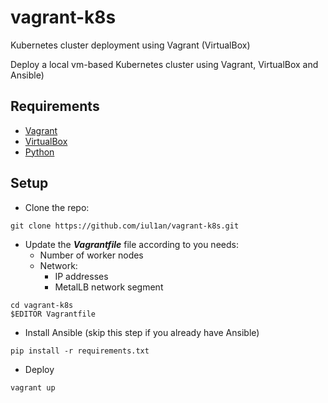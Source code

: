# vagrant-k8s
Kubernetes cluster deployment using Vagrant (VirtualBox)

Deploy a local vm-based Kubernetes cluster using Vagrant, VirtualBox and Ansible)

## Requirements
- [Vagrant](https://www.vagrantup.com/downloads)
- [VirtualBox](https://www.virtualbox.org/wiki/Downloads)
- [Python](https://www.python.org/downloads/)

## Setup
- Clone the repo:
```
git clone https://github.com/iul1an/vagrant-k8s.git
```

- Update the ***Vagrantfile*** file according to you needs:
  - Number of worker nodes
  - Network:
    - IP addresses
    - MetalLB network segment
```
cd vagrant-k8s
$EDITOR Vagrantfile
```
- Install Ansible (skip this step if you already have Ansible)

```
pip install -r requirements.txt
```


- Deploy
```
vagrant up
```

##
